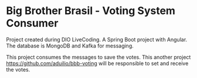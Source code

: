 # Big Brother Brasil - Voting System Consumer

Project created during DIO LiveCoding. 
A Spring Boot project with Angular. The database is MongoDB and Kafka for messaging.

This project consumes the messages to save the votes.
This another project https://github.com/aduilio/bbb-voting will be responsible to set and receive the votes.
